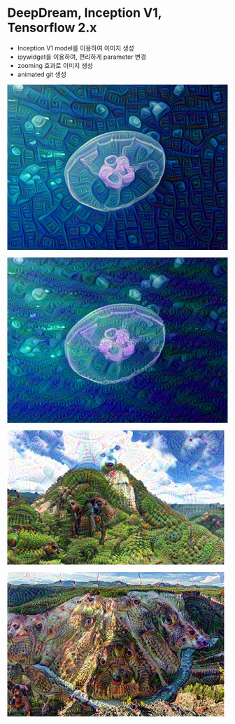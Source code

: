# DeepDream, Inception V1, Tensorflow 2.x

- Inception V1 model를 이용하여 이미지 생성
- ipywidget을 이용하여, 편리하게 parameter 변경
- zooming 효과로 이미지 생성
- animated git 생성



![img1](./img1.png)

![img2](./img2.png)

![img3](./img3.jpg)

![img4](./img4.jpg)
